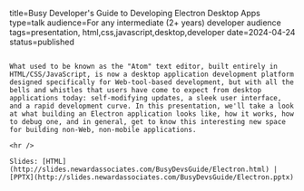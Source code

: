 title=Busy Developer's Guide to Developing Electron Desktop Apps
type=talk
audience=For any intermediate (2+ years) developer audience
tags=presentation, html,css,javascript,desktop,developer
date=2024-04-24
status=published
~~~~~~

What used to be known as the "Atom" text editor, built entirely in HTML/CSS/JavaScript, is now a desktop application development platform designed specifically for Web-tool-based development, but with all the bells and whistles that users have come to expect from desktop applications today: self-modifying updates, a sleek user interface, and a rapid development curve. In this presentation, we'll take a look at what building an Electron application looks like, how it works, how to debug one, and in general, get to know this interesting new space for building non-Web, non-mobile applications.
    
<hr />

Slides: [HTML](http://slides.newardassociates.com/BusyDevsGuide/Electron.html) | [PPTX](http://slides.newardassociates.com/BusyDevsGuide/Electron.pptx)
